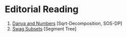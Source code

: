 # Editorial Reading

1. [Danya and Numbers](https://www.codechef.com/COOK95A/problems/DANYANUM) [Sqrt-Decomposition, SOS-DP]
2. [Swag Subsets](https://www.codechef.com/COOK101A/problems/SOSTD) [Segment Tree]
